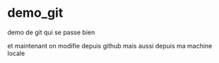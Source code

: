 # demo_git
demo de git qui se passe bien

et maintenant on modifie depuis github
mais aussi depuis ma machine locale